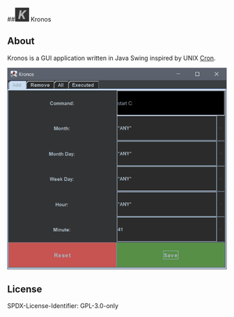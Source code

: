 ##![Alt text](src/main/resources/images/kronos.png?raw=true "Title") Kronos

## About

Kronos is a GUI application written in Java Swing
inspired by UNIX [Cron](https://github.com/cronie-crond/cronie).

![Alt text](extras/screenshots/add_tab.jpg?raw=true "Title")

## License

SPDX-License-Identifier: GPL-3.0-only
